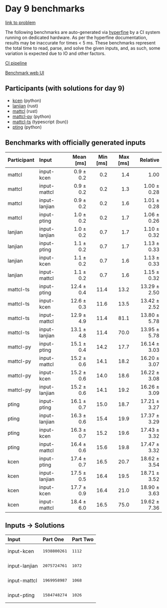 # Day 9 benchmarks

[link to problem](https://adventofcode.com/2023/day/9)

The following benchmarks are auto-generated via
[hyperfine](https://github.com/sharkdp/hyperfine) by a CI system running on
dedicated hardware. As per the hyperfine documentation, results may be
inaccurate for times < 5 ms. These benchmarks represent the total time to read,
parse, and solve the given inputs, and, as such, some variation is expected due
to IO and other factors.

[CI pipeline](http://ci.papercode.net:8080/teams/main/pipelines/aoc2023)

[Benchmark web UI](https://aoc.ancalagon.black)


## Participants (with solutions for day 9)

- [kcen](https://github.com/kcen/aoc2023) (python)
- [lanjian](https://github.com/lanjian/aoc-2023) (rust)
- [mattcl](https://github.com/mattcl/aoc2023) (rust)
- [mattcl-py](https://github.com/mattcl/aoc2023-py) (python)
- [mattcl-ts](https://github.com/mattcl/aoc2023-js) (typescript (bun))
- [pting](https://github.com/pting/aoc2023) (python)


## Benchmarks with officially generated inputs

| Participant | Input | Mean [ms] | Min [ms] | Max [ms] | Relative |
|:---|:---|---:|---:|---:|---:|
| mattcl | input-kcen | 0.9 ± 0.2 | 0.2 | 1.4 | 1.00 |
| mattcl | input-mattcl | 0.9 ± 0.2 | 0.2 | 1.3 | 1.00 ± 0.28 |
| mattcl | input-lanjian | 0.9 ± 0.2 | 0.2 | 1.6 | 1.01 ± 0.28 |
| mattcl | input-pting | 1.0 ± 0.2 | 0.2 | 1.7 | 1.06 ± 0.26 |
| lanjian | input-lanjian | 1.0 ± 0.2 | 0.7 | 1.7 | 1.10 ± 0.32 |
| lanjian | input-pting | 1.1 ± 0.2 | 0.7 | 1.7 | 1.13 ± 0.33 |
| lanjian | input-kcen | 1.1 ± 0.2 | 0.7 | 1.6 | 1.13 ± 0.33 |
| lanjian | input-mattcl | 1.1 ± 0.2 | 0.7 | 1.6 | 1.15 ± 0.32 |
| mattcl-ts | input-pting | 12.4 ± 0.4 | 11.4 | 13.2 | 13.29 ± 2.50 |
| mattcl-ts | input-kcen | 12.6 ± 0.3 | 11.6 | 13.5 | 13.42 ± 2.52 |
| mattcl-ts | input-mattcl | 12.9 ± 4.9 | 11.4 | 81.1 | 13.80 ± 5.78 |
| mattcl-ts | input-lanjian | 13.1 ± 4.8 | 11.4 | 70.0 | 13.95 ± 5.78 |
| mattcl-py | input-pting | 15.1 ± 0.4 | 14.2 | 17.7 | 16.14 ± 3.03 |
| mattcl-py | input-mattcl | 15.2 ± 0.6 | 14.1 | 18.2 | 16.20 ± 3.07 |
| mattcl-py | input-kcen | 15.2 ± 0.6 | 14.0 | 18.6 | 16.22 ± 3.08 |
| mattcl-py | input-lanjian | 15.2 ± 0.6 | 14.1 | 19.2 | 16.26 ± 3.09 |
| pting | input-pting | 16.1 ± 0.7 | 15.0 | 18.7 | 17.21 ± 3.27 |
| pting | input-lanjian | 16.3 ± 0.6 | 15.4 | 19.9 | 17.37 ± 3.29 |
| pting | input-kcen | 16.3 ± 0.7 | 15.2 | 19.6 | 17.43 ± 3.32 |
| pting | input-mattcl | 16.4 ± 0.6 | 15.6 | 19.8 | 17.47 ± 3.32 |
| kcen | input-pting | 17.4 ± 0.7 | 16.5 | 20.7 | 18.62 ± 3.54 |
| kcen | input-lanjian | 17.5 ± 0.5 | 16.4 | 19.5 | 18.71 ± 3.52 |
| kcen | input-kcen | 17.7 ± 0.9 | 16.4 | 21.0 | 18.90 ± 3.63 |
| kcen | input-mattcl | 18.4 ± 6.0 | 16.5 | 75.0 | 19.62 ± 7.36 |


## Inputs -> Solutions

| Input | Part One | Part Two |
|:---|:---|:---|
|input-kcen|<pre>1938800261</pre>|<pre>1112</pre>|
|input-lanjian|<pre>2075724761</pre>|<pre>1072</pre>|
|input-mattcl|<pre>1969958987</pre>|<pre>1068</pre>|
|input-pting|<pre>1584748274</pre>|<pre>1026</pre>|
